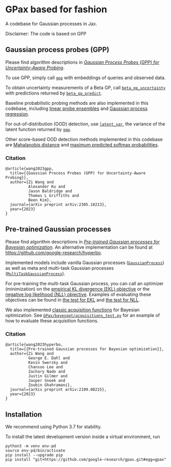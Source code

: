 # GPax based for fashion
A codebase for Gaussian processes in Jax. 

Disclaimer: The code is based on GPP

## Gaussian process probes (GPP)
Please find algorithm descriptions in *[Gaussian Process Probes (GPP) for Uncertainty-Aware Probing](https://arxiv.org/abs/2305.18213)*.

To use GPP, simply call [`gpp`](https://github.com/google-research/gpax/blob/main/GPax/probing/probabilistic_probe.py#L25) with embeddings of queries and observed data. 

To obtain uncertainty measurements of a Beta GP, call [`beta_gp_uncertainty`](https://github.com/google-research/gpax/blob/1ac63b62a883099517731bb26a488b064a700998/GPax/probing/gp.py) with predictions returned by [`beta_gp_predict`](https://github.com/google-research/gpax/blob/1ac63b62a883099517731bb26a488b064a700998/GPax/probing/gp.py).

Baseline probabilistic probing methods are also implemented in this codebase, including [linear probe ensembles](https://github.com/google-research/gpax/blob/main/GPax/probing/probabilistic_probe.py#L68) and [Gaussian process regression](https://github.com/google-research/gpax/blob/main/GPax/probing/probabilistic_probe.py#L46).

For out-of-distribution (OOD) detection, use [`latent_var`](https://github.com/google-research/gpax/blob/1ac63b62a883099517731bb26a488b064a700998/GPax/probing/gp.py#LL463C8-L463C18), the variance of the latent function returned by [`gpp`](https://github.com/google-research/gpax/blob/main/GPax/probing/probabilistic_probe.py#L25). 

Other score-based OOD detection methods implemented in this codebase are [Mahalanobis distance](https://github.com/google-research/gpax/blob/1ac63b62a883099517731bb26a488b064a700998/GPax/probing/probabilistic_probe.py#L96) and [maximum predicted softmax probabilities](https://github.com/google-research/gpax/blob/1ac63b62a883099517731bb26a488b064a700998/GPax/probing/probabilistic_probe.py#L90).

### Citation
```
@article{wang2023gpp,
  title={{Gaussian Process Probes (GPP) for Uncertainty-Aware Probing}},
  author={Zi Wang and
          Alexander Ku and
          Jason Baldridge and
          Thomas L Griffiths and
          Been Kim},
  journal={arXiv preprint arXiv:2305.18213},
  year={2023}
}
```

## Pre-trained Gaussian processes

Please find algorithm descriptions in *[Pre-trained Gaussian processes for Bayesian optimization](https://arxiv.org/abs/2109.08215)*. An alternative implementation can be found at https://github.com/google-research/hyperbo.

Implemented models include vanilla Gaussian processes ([`GaussianProcess`](https://github.com/google-research/gpax/blob/main/GPax/models/gp.py#L74)) as well as meta and multi-task Gaussian processes ([`MultiTaskGaussianProcess`](https://github.com/google-research/gpax/blob/main/GPax/models/gp.py#L279)). 

For pre-training the multi-task Gaussian process, you can call an optimizer (minimization) on the [empirical KL divergence (EKL) objective](https://github.com/google-research/gpax/blob/main/GPax/objectives/empirical_kl_divergence.py) or the [negative log likelihood (NLL) objective](https://github.com/google-research/gpax/blob/main/GPax/objectives/neg_log_likelihood.py). Examples of evaluating these objectives can be found in [the test for EKL](https://github.com/google-research/gpax/blob/main/GPax/objectives/empirical_kl_divergence_test.py) and [the test for NLL](https://github.com/google-research/gpax/blob/main/GPax/objectives/neg_log_likelihood_test.py).

We also implemented [classic acquisition functions](https://github.com/google-research/gpax/blob/main/GPax/bayesopt/acquisitions.py) for Bayesian optimization. See [`GPax/bayesopt/acquisitions_test.py`](https://github.com/google-research/gpax/blob/main/GPax/bayesopt/acquisitions_test.py) for an example of how to evaluate these acquisition functions.

### Citation
```
@article{wang2023hyperbo,
  title={{Pre-trained Gaussian processes for Bayesian optimization}},
  author={Zi Wang and
          George E. Dahl and
          Kevin Swersky and
          Chansoo Lee and
          Zachary Nado and
          Justin Gilmer and
          Jasper Snoek and
          Zoubin Ghahramani},
  journal={arXiv preprint arXiv:2109.08215},
  year={2023}
}
```

## Installation
We recommend using Python 3.7 for stability.

To install the latest development version inside a virtual environment, run
```
python3 -m venv env-pd
source env-pd/bin/activate
pip install --upgrade pip
pip install "git+https://github.com/google-research/gpax.git#egg=gpax"
```
